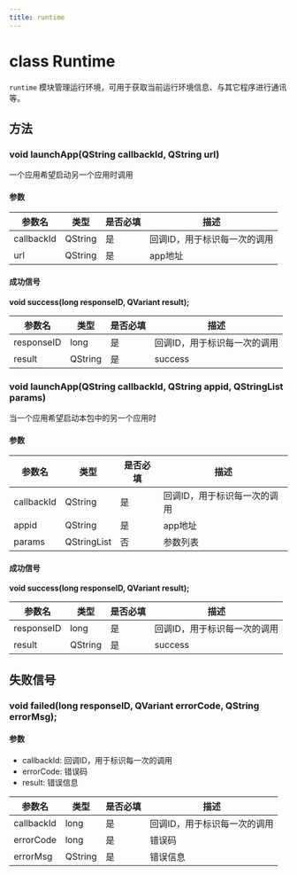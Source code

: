 ```yaml
---
title: runtime
---
```


# class Runtime

`runtime` 模块管理运行环境，可用于获取当前运行环境信息、与其它程序进行通讯等。

## 方法

### void launchApp(QString callbackId, QString url)

一个应用希望启动另一个应用时调用

#### 参数

| 参数名     | 类型    | 是否必填 | 描述                         |
| ---------- | ------- | -------- | ---------------------------- |
| callbackId | QString | 是       | 回调ID，用于标识每一次的调用 |
| url        | QString | 是       | app地址                      |

#### 成功信号

**void success(long responseID, QVariant result);**

| 参数名     | 类型    | 是否必填 | 描述                         |
| ---------- | ------- | -------- | ---------------------------- |
| responseID | long    | 是       | 回调ID，用于标识每一次的调用 |
| result     | QString | 是       | success                      |

### void launchApp(QString callbackId, QString appid, QStringList params)

当一个应用希望启动本包中的另一个应用时

#### 参数

| 参数名     | 类型        | 是否必填 | 描述                         |
| ---------- | ----------- | -------- | ---------------------------- |
| callbackId | QString     | 是       | 回调ID，用于标识每一次的调用 |
| appid      | QString     | 是       | app地址                      |
| params     | QStringList | 否       | 参数列表                     |

#### 成功信号

**void success(long responseID, QVariant result);**

| 参数名     | 类型    | 是否必填 | 描述                         |
| ---------- | ------- | -------- | ---------------------------- |
| responseID | long    | 是       | 回调ID，用于标识每一次的调用 |
| result     | QString | 是       | success                      |

## 失败信号

### void failed(long responseID, QVariant errorCode, QString errorMsg);

#### 参数

- callbackId:	回调ID，用于标识每一次的调用
- errorCode:	错误码
- result:	错误信息

| 参数名     | 类型    | 是否必填 | 描述                         |
| ---------- | ------- | -------- | ---------------------------- |
| callbackId | long    | 是       | 回调ID，用于标识每一次的调用 |
| errorCode  | long    | 是       | 错误码                       |
| errorMsg   | QString | 是       | 错误信息                     |

